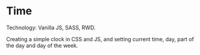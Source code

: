 # Time
  
  Technology: Vanilla JS, SASS, RWD.
  
  Creating a simple clock in CSS and JS, and setting current time, day, part of the day and day of the week. 

